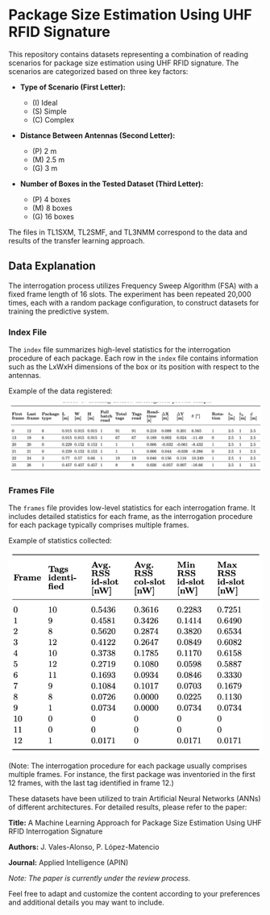 # Package Size Estimation Using UHF RFID Signature

This repository contains datasets representing a combination of reading scenarios for package size estimation using UHF RFID signature. The scenarios are categorized based on three key factors:

- **Type of Scenario (First Letter):**
  - (I) Ideal
  - (S) Simple
  - (C) Complex

- **Distance Between Antennas (Second Letter):**
  - (P) 2 m
  - (M) 2.5 m
  - (G) 3 m

- **Number of Boxes in the Tested Dataset (Third Letter):**
  - (P) 4 boxes
  - (M) 8 boxes
  - (G) 16 boxes

The files in TL1SXM, TL2SMF, and TL3NMM correspond to the data and results of the transfer learning approach.

## Data Explanation

The interrogation process utilizes Frequency Sweep Algorithm (FSA) with a fixed frame length of 16 slots. The experiment has been repeated 20,000 times, each with a random package configuration, to construct datasets for training the predictive system.

### Index File

The `index` file summarizes high-level statistics for the interrogation procedure of each package. Each row in the `index` file contains information such as the LxWxH dimensions of the box or its position with respect to the antennas.

Example of the data registered:

<img src='zfigs/index.png' width='750'>

### Frames File

The `frames` file provides low-level statistics for each interrogation frame. It includes detailed statistics for each frame, as the interrogation procedure for each package typically comprises multiple frames.

Example of statistics collected:

<img src='zfigs/frames.png' width='650'>

(Note: The interrogation procedure for each package usually comprises multiple frames. For instance, the first package was inventoried in the first 12 frames, with the last tag identified in frame 12.)

These datasets have been utilized to train Artificial Neural Networks (ANNs) of different architectures. For detailed results, please refer to the paper:

**Title:** A Machine Learning Approach for Package Size Estimation Using UHF RFID Interrogation Signature

**Authors:** J. Vales-Alonso, P. López-Matencio

**Journal:** Applied Intelligence (APIN)

*Note: The paper is currently under the review process.*

Feel free to adapt and customize the content according to your preferences and additional details you may want to include.
